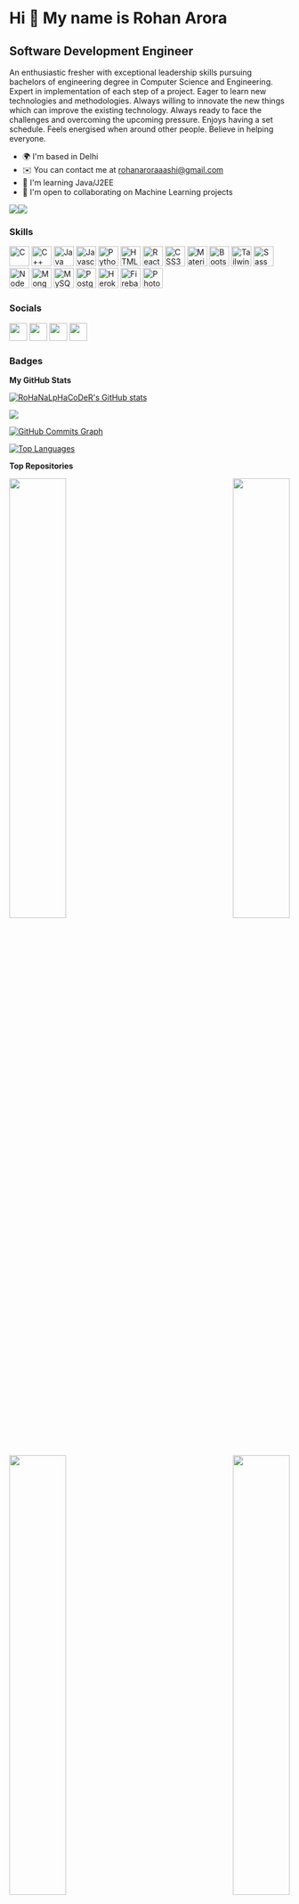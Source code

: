 Hi 👋 My name is Rohan Arora
============================

Software Development Engineer
-----------------------------

An enthusiastic fresher with exceptional leadership skills pursuing bachelors of engineering degree in Computer Science and Engineering. Expert in implementation of each step of a project. Eager to learn new technologies and methodologies. Always willing to innovate the new things which can improve the existing technology. Always ready to face the challenges and overcoming the upcoming pressure. Enjoys having a set schedule. Feels energised when around other people. Believe in helping everyone.

* 🌍  I'm based in Delhi
* ✉️  You can contact me at [rohanaroraaashi@gmail.com](mailto:rohanaroraaashi@gmail.com)
* 🧠  I'm learning Java/J2EE
* 🤝  I'm open to collaborating on Machine Learning projects

<a href="https://www.twitter.com/RohanAr66587212" target="_blank" rel="noreferrer"><img
src="https://img.shields.io/twitter/follow/RohanAr66587212?logo=twitter&style=for-the-badge&color=6366f1&labelColor=000000"
/></a><a href="https://www.github.com/RoHaNaLpHaCoDeR" target="_blank" rel="noreferrer"><img
src="https://img.shields.io/github/followers/RoHaNaLpHaCoDeR?logo=github&style=for-the-badge&color=6366f1&labelColor=000000" /></a>
### Skills

<p align="left">
<a href="https://docs.microsoft.com/en-us/cpp/?view=msvc-170" target="_blank" rel="noreferrer"><img src="https://raw.githubusercontent.com/danielcranney/readme-generator/main/public/icons/skills/c-colored.svg" width="36" height="36" alt="C" /></a>
<a href="https://docs.microsoft.com/en-us/cpp/?view=msvc-170" target="_blank" rel="noreferrer"><img src="https://raw.githubusercontent.com/danielcranney/readme-generator/main/public/icons/skills/cplusplus-colored.svg" width="36" height="36" alt="C++" /></a>
<a href="https://www.oracle.com/java/" target="_blank" rel="noreferrer"><img src="https://raw.githubusercontent.com/danielcranney/readme-generator/main/public/icons/skills/java-colored.svg" width="36" height="36" alt="Java" /></a>
<a href="https://developer.mozilla.org/en-US/docs/Web/JavaScript" target="_blank" rel="noreferrer"><img src="https://raw.githubusercontent.com/danielcranney/readme-generator/main/public/icons/skills/javascript-colored.svg" width="36" height="36" alt="Javascript" /></a>
<a href="https://www.python.org/" target="_blank" rel="noreferrer"><img src="https://raw.githubusercontent.com/danielcranney/readme-generator/main/public/icons/skills/python-colored.svg" width="36" height="36" alt="Python" /></a>
<a href="https://developer.mozilla.org/en-US/docs/Glossary/HTML5" target="_blank" rel="noreferrer"><img src="https://raw.githubusercontent.com/danielcranney/readme-generator/main/public/icons/skills/html5-colored.svg" width="36" height="36" alt="HTML5" /></a>
<a href="https://reactjs.org/" target="_blank" rel="noreferrer"><img src="https://raw.githubusercontent.com/danielcranney/readme-generator/main/public/icons/skills/react-colored.svg" width="36" height="36" alt="React" /></a>
<a href="https://www.w3.org/TR/CSS/#css" target="_blank" rel="noreferrer"><img src="https://raw.githubusercontent.com/danielcranney/readme-generator/main/public/icons/skills/css3-colored.svg" width="36" height="36" alt="CSS3" /></a>
<a href="https://mui.com/" target="_blank" rel="noreferrer"><img src="https://raw.githubusercontent.com/danielcranney/readme-generator/main/public/icons/skills/materialui-colored.svg" width="36" height="36" alt="Material UI" /></a>
<a href="https://getbootstrap.com/" target="_blank" rel="noreferrer"><img src="https://raw.githubusercontent.com/danielcranney/readme-generator/main/public/icons/skills/bootstrap-colored.svg" width="36" height="36" alt="Bootstrap" /></a>
<a href="https://tailwindcss.com/" target="_blank" rel="noreferrer"><img src="https://raw.githubusercontent.com/danielcranney/readme-generator/main/public/icons/skills/tailwindcss-colored.svg" width="36" height="36" alt="TailwindCSS" /></a>
<a href="https://sass-lang.com/" target="_blank" rel="noreferrer"><img src="https://raw.githubusercontent.com/danielcranney/readme-generator/main/public/icons/skills/sass-colored.svg" width="36" height="36" alt="Sass" /></a>
<a href="https://nodejs.org/en/" target="_blank" rel="noreferrer"><img src="https://raw.githubusercontent.com/danielcranney/readme-generator/main/public/icons/skills/nodejs-colored.svg" width="36" height="36" alt="NodeJS" /></a>
<a href="https://www.mongodb.com/" target="_blank" rel="noreferrer"><img src="https://raw.githubusercontent.com/danielcranney/readme-generator/main/public/icons/skills/mongodb-colored.svg" width="36" height="36" alt="MongoDB" /></a>
<a href="https://www.mysql.com/" target="_blank" rel="noreferrer"><img src="https://raw.githubusercontent.com/danielcranney/readme-generator/main/public/icons/skills/mysql-colored.svg" width="36" height="36" alt="MySQL" /></a>
<a href="https://www.postgresql.org/" target="_blank" rel="noreferrer"><img src="https://raw.githubusercontent.com/danielcranney/readme-generator/main/public/icons/skills/postgresql-colored.svg" width="36" height="36" alt="PostgreSQL" /></a>
<a href="https://www.heroku.com/" target="_blank" rel="noreferrer"><img src="https://raw.githubusercontent.com/danielcranney/readme-generator/main/public/icons/skills/heroku-colored.svg" width="36" height="36" alt="Heroku" /></a>
<a href="https://firebase.google.com/" target="_blank" rel="noreferrer"><img src="https://raw.githubusercontent.com/danielcranney/readme-generator/main/public/icons/skills/firebase-colored.svg" width="36" height="36" alt="Firebase" /></a>
<a href="https://www.adobe.com/uk/products/photoshop.html" target="_blank" rel="noreferrer"><img src="https://raw.githubusercontent.com/danielcranney/readme-generator/main/public/icons/skills/photoshop-colored.svg" width="36" height="36" alt="Photoshop" /></a>
</p>

### Socials

<p align="left"> <a href="https://www.github.com/RoHaNaLpHaCoDeR" target="_blank" rel="noreferrer"><img src="https://raw.githubusercontent.com/danielcranney/readme-generator/main/public/icons/socials/github.svg" width="32" height="32" /></a> <a href="https://www.linkedin.com/in/rohanarora18/" target="_blank" rel="noreferrer"><img src="https://raw.githubusercontent.com/danielcranney/readme-generator/main/public/icons/socials/linkedin.svg" width="32" height="32" /></a> <a href="http://www.medium.com/@rohanarora1999" target="_blank" rel="noreferrer"><img src="https://raw.githubusercontent.com/danielcranney/readme-generator/main/public/icons/socials/medium.svg" width="32" height="32" /></a> <a href="https://www.twitter.com/RohanAr66587212" target="_blank" rel="noreferrer"><img src="https://raw.githubusercontent.com/danielcranney/readme-generator/main/public/icons/socials/twitter.svg" width="32" height="32" /></a>
</p>

### Badges

<b>My GitHub Stats</b>

<a href="http://www.github.com/RoHaNaLpHaCoDeR"><img src="https://github-readme-stats.vercel.app/api?username=RoHaNaLpHaCoDeR&show_icons=true&hide=&count_private=true&title_color=ef4444&text_color=22c55e&icon_color=6366f1&bg_color=000000&hide_border=true&show_icons=true" alt="RoHaNaLpHaCoDeR's GitHub stats" /></a>

<a href="http://www.github.com/RoHaNaLpHaCoDeR"><img src="https://github-readme-streak-stats.herokuapp.com/?user=RoHaNaLpHaCoDeR&stroke=22c55e&background=000000&ring=ef4444&fire=ef4444&currStreakNum=22c55e&currStreakLabel=ef4444&sideNums=22c55e&sideLabels=22c55e&dates=22c55e&hide_border=true" /></a>

<a href="http://www.github.com/RoHaNaLpHaCoDeR"><img src="https://activity-graph.herokuapp.com/graph?username=RoHaNaLpHaCoDeR&bg_color=000000&color=22c55e&line=6366f1&point=22c55e&area_color=000000&area=true&hide_border=true&custom_title=GitHub%20Commits%20Graph" alt="GitHub Commits Graph" /></a>

<a href="https://github.com/RoHaNaLpHaCoDeR" align="left"><img src="https://github-readme-stats.vercel.app/api/top-langs/?username=RoHaNaLpHaCoDeR&langs_count=10&title_color=ef4444&text_color=22c55e&icon_color=6366f1&bg_color=000000&hide_border=true&locale=en&custom_title=Top%20%Languages" alt="Top Languages" /></a>

<b>Top Repositories</b>

<p>
<div width="100%" align="center"><a href="https://github.com/RoHaNaLpHaCoDeR/Real-Time-Face-Mask-Detection" align="left"><img align="left" width="45%" src="https://github-readme-stats.vercel.app/api/pin/?username=RoHaNaLpHaCoDeR&repo=Real-Time-Face-Mask-Detection&title_color=ef4444&text_color=22c55e&icon_color=6366f1&bg_color=000000&hide_border=true&locale=en" /></a><a href="https://github.com/RoHaNaLpHaCoDeR/FNDHL-Fake-News-Detection-in-Hindi-Language" align="right"><img align="right" width="45%" src="https://github-readme-stats.vercel.app/api/pin/?username=RoHaNaLpHaCoDeR&repo=FNDHL-Fake-News-Detection-in-Hindi-Language&title_color=ef4444&text_color=22c55e&icon_color=6366f1&bg_color=000000&hide_border=true&locale=en" /></a></div><br /><br /><br /><br /><br /><br /><br />

<br /><br /><br />

<div width="100%" align="center"><a href="https://github.com/RoHaNaLpHaCoDeR/Echo-Chamber-in-Delhi-Election-2020" align="left"><img align="left" width="45%" src="https://github-readme-stats.vercel.app/api/pin/?username=RoHaNaLpHaCoDeR&repo=Echo-Chamber-in-Delhi-Election-2020&title_color=ef4444&text_color=22c55e&icon_color=6366f1&bg_color=000000&hide_border=true&locale=en" /></a><a href="https://github.com/RoHaNaLpHaCoDeR/Multi-modal-Emotion-Analysis-on-COVID-19" align="right"><img align="right" width="45%" src="https://github-readme-stats.vercel.app/api/pin/?username=RoHaNaLpHaCoDeR&repo=Multi-modal-Emotion-Analysis-on-COVID-19&title_color=ef4444&text_color=22c55e&icon_color=6366f1&bg_color=000000&hide_border=true&locale=en" /></a>
</div></p>


<a href="https://www.buymeacoffee.com/rohanaroraw"><img src="https://cdn.buymeacoffee.com/buttons/v2/default-yellow.png" width="200" /></a>

